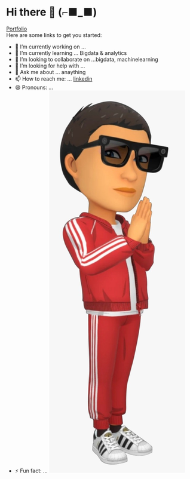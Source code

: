 # Hi there 👋 (⌐■_■) 
[Portfolio](https://therealdj97.github.io/)\
Here are some links to get you started:

- 🔭 I’m currently working on ...
- 🌱 I’m currently learning ... Bigdata & analytics
- 👯 I’m looking to collaborate on ...bigdata, machinelearning
- 🤔 I’m looking for help with ...
- 💬 Ask me about ... anaything
- 📫 How to reach me: ... [linkedin](https://www.linkedin.com/in/dhirajjohare/)
- 😄 Pronouns: ...
- ⚡ Fun fact: ...
![img](https://github.com/therealdj97/therealdj97/blob/main/snapchat.jpeg)



<!---**therealdj97/therealdj97** is a ✨ _special_ ✨ repository because its `README.md` (this file) appears on your GitHub profile.>-->


